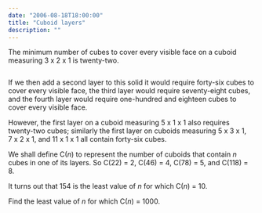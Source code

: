 ```yaml
---
date: "2006-08-18T18:00:00"
title: "Cuboid layers"
description: ""
---
```


<p>The minimum number of cubes to cover every visible face on a cuboid measuring 3 x 2 x 1 is twenty-two.</p>
<div style="text-align:center;">
<img alt="" class="dark_img" src="/images/p126.png"/></div>
<p>If we then add a second layer to this solid it would require forty-six cubes to cover every visible face, the third layer would require seventy-eight cubes, and the fourth layer would require one-hundred and eighteen cubes to cover every visible face.</p>
<p>However, the first layer on a cuboid measuring 5 x 1 x 1 also requires twenty-two cubes; similarly the first layer on cuboids measuring 5 x 3 x 1, 7 x 2 x 1, and 11 x 1 x 1 all contain forty-six cubes.</p>
<p>We shall define C(<i>n</i>) to represent the number of cuboids that contain <i>n</i> cubes in one of its layers. So C(22) = 2, C(46) = 4, C(78) = 5, and C(118) = 8.</p>
<p>It turns out that 154 is the least value of <i>n</i> for which C(<i>n</i>) = 10.</p>
<p>Find the least value of <i>n</i> for which C(<i>n</i>) = 1000.</p>

